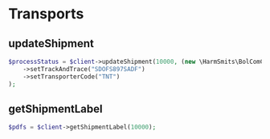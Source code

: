 # Transports

## updateShipment

```php
$processStatus = $client->updateShipment(10000, (new \HarmSmits\BolComClient\Models\ChangeTransportRequest())
    ->setTrackAndTrace("SDOFS897SADF")
    ->setTransporterCode("TNT")
);
```

## getShipmentLabel

```php
$pdfs = $client->getShipmentLabel(10000);
```